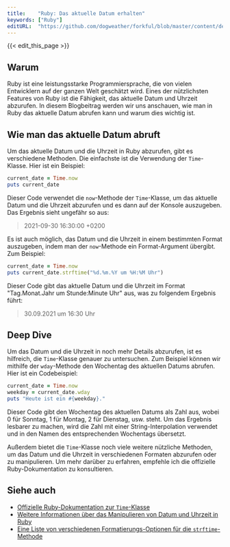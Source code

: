 ```yaml
---
title:    "Ruby: Das aktuelle Datum erhalten"
keywords: ["Ruby"]
editURL:  "https://github.com/dogweather/forkful/blob/master/content/de/ruby/getting-the-current-date.md"
---
```


{{< edit_this_page >}}

## Warum
Ruby ist eine leistungsstarke Programmiersprache, die von vielen Entwicklern auf der ganzen Welt geschätzt wird. Eines der nützlichsten Features von Ruby ist die Fähigkeit, das aktuelle Datum und Uhrzeit abzurufen. In diesem Blogbeitrag werden wir uns anschauen, wie man in Ruby das aktuelle Datum abrufen kann und warum dies wichtig ist.

## Wie man das aktuelle Datum abruft
Um das aktuelle Datum und die Uhrzeit in Ruby abzurufen, gibt es verschiedene Methoden. Die einfachste ist die Verwendung der `Time`-Klasse. Hier ist ein Beispiel:

```Ruby
current_date = Time.now
puts current_date
```
Dieser Code verwendet die `now`-Methode der `Time`-Klasse, um das aktuelle Datum und die Uhrzeit abzurufen und es dann auf der Konsole auszugeben. Das Ergebnis sieht ungefähr so aus:

> 2021-09-30 16:30:00 +0200

Es ist auch möglich, das Datum und die Uhrzeit in einem bestimmten Format auszugeben, indem man der `now`-Methode ein Format-Argument übergibt. Zum Beispiel:

```Ruby
current_date = Time.now
puts current_date.strftime("%d.%m.%Y um %H:%M Uhr")
```

Dieser Code gibt das aktuelle Datum und die Uhrzeit im Format "Tag.Monat.Jahr um Stunde:Minute Uhr" aus, was zu folgendem Ergebnis führt:

> 30.09.2021 um 16:30 Uhr

## Deep Dive
Um das Datum und die Uhrzeit in noch mehr Details abzurufen, ist es hilfreich, die `Time`-Klasse genauer zu untersuchen. Zum Beispiel können wir mithilfe der `wday`-Methode den Wochentag des aktuellen Datums abrufen. Hier ist ein Codebeispiel:

```Ruby
current_date = Time.now
weekday = current_date.wday
puts "Heute ist ein #{weekday}."
```

Dieser Code gibt den Wochentag des aktuellen Datums als Zahl aus, wobei 0 für Sonntag, 1 für Montag, 2 für Dienstag, usw. steht. Um das Ergebnis lesbarer zu machen, wird die Zahl mit einer String-Interpolation verwendet und in den Namen des entsprechenden Wochentags übersetzt.

Außerdem bietet die `Time`-Klasse noch viele weitere nützliche Methoden, um das Datum und die Uhrzeit in verschiedenen Formaten abzurufen oder zu manipulieren. Um mehr darüber zu erfahren, empfehle ich die offizielle Ruby-Dokumentation zu konsultieren.

## Siehe auch
- [Offizielle Ruby-Dokumentation zur `Time`-Klasse](https://ruby-doc.org/core-3.0.2/Time.html)
- [Weitere Informationen über das Manipulieren von Datum und Uhrzeit in Ruby](https://www.rubyguides.com/2019/02/ruby-datetimes/)
- [Eine Liste von verschiedenen Formatierungs-Optionen für die `strftime`-Methode](https://apidock.com/ruby/DateTime/strftime)
